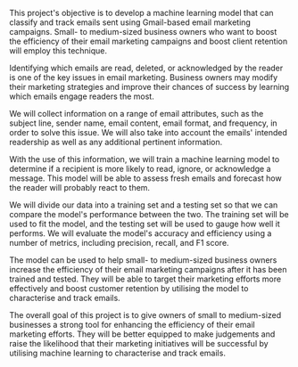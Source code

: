 

This project's objective is to develop a machine learning model that can classify and track emails sent using Gmail-based email marketing campaigns. Small- to medium-sized business owners who want to boost the efficiency of their email marketing campaigns and boost client retention will employ this technique.

Identifying which emails are read, deleted, or acknowledged by the reader is one of the key issues in email marketing. Business owners may modify their marketing strategies and improve their chances of success by learning which emails engage readers the most.

We will collect information on a range of email attributes, such as the subject line, sender name, email content, email format, and frequency, in order to solve this issue. We will also take into account the emails' intended readership as well as any additional pertinent information.

With the use of this information, we will train a machine learning model to determine if a recipient is more likely to read, ignore, or acknowledge a message. This model will be able to assess fresh emails and forecast how the reader will probably react to them.

We will divide our data into a training set and a testing set so that we can compare the model's performance between the two. The training set will be used to fit the model, and the testing set will be used to gauge how well it performs. We will evaluate the model's accuracy and efficiency using a number of metrics, including precision, recall, and F1 score.

The model can be used to help small- to medium-sized business owners increase the efficiency of their email marketing campaigns after it has been trained and tested. They will be able to target their marketing efforts more effectively and boost customer retention by utilising the model to characterise and track emails.

The overall goal of this project is to give owners of small to medium-sized businesses a strong tool for enhancing the efficiency of their email marketing efforts. They will be better equipped to make judgements and raise the likelihood that their marketing initiatives will be successful by utilising machine learning to characterise and track emails.
